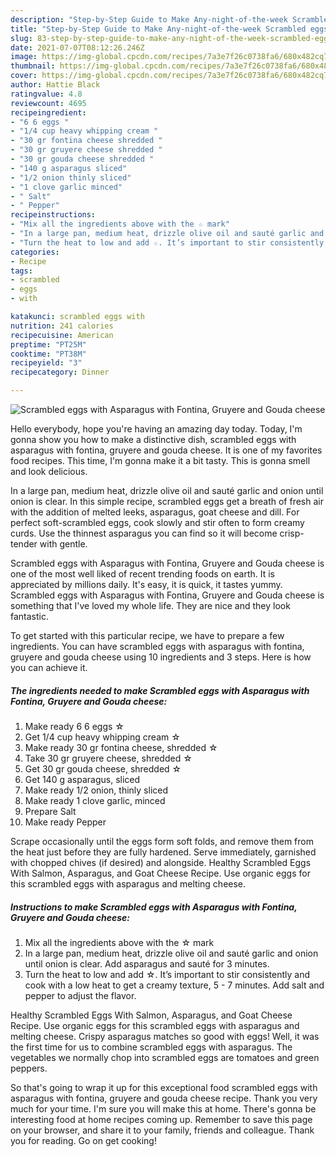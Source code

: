 ```yaml
---
description: "Step-by-Step Guide to Make Any-night-of-the-week Scrambled eggs with Asparagus with Fontina, Gruyere and Gouda cheese"
title: "Step-by-Step Guide to Make Any-night-of-the-week Scrambled eggs with Asparagus with Fontina, Gruyere and Gouda cheese"
slug: 83-step-by-step-guide-to-make-any-night-of-the-week-scrambled-eggs-with-asparagus-with-fontina-gruyere-and-gouda-cheese
date: 2021-07-07T08:12:26.246Z
image: https://img-global.cpcdn.com/recipes/7a3e7f26c0738fa6/680x482cq70/scrambled-eggs-with-asparagus-with-fontina-gruyere-and-gouda-cheese-recipe-main-photo.jpg
thumbnail: https://img-global.cpcdn.com/recipes/7a3e7f26c0738fa6/680x482cq70/scrambled-eggs-with-asparagus-with-fontina-gruyere-and-gouda-cheese-recipe-main-photo.jpg
cover: https://img-global.cpcdn.com/recipes/7a3e7f26c0738fa6/680x482cq70/scrambled-eggs-with-asparagus-with-fontina-gruyere-and-gouda-cheese-recipe-main-photo.jpg
author: Hattie Black
ratingvalue: 4.8
reviewcount: 4695
recipeingredient:
- "6 6 eggs "
- "1/4 cup heavy whipping cream "
- "30 gr fontina cheese shredded "
- "30 gr gruyere cheese shredded "
- "30 gr gouda cheese shredded "
- "140 g asparagus sliced"
- "1/2 onion thinly sliced"
- "1 clove garlic minced"
- " Salt"
- " Pepper"
recipeinstructions:
- "Mix all the ingredients above with the ☆ mark"
- "In a large pan, medium heat, drizzle olive oil and sauté garlic and onion until onion is clear. Add asparagus and sauté for 3 minutes."
- "Turn the heat to low and add ☆. It’s important to stir consistently and cook with a low heat to get a creamy texture, 5 - 7 minutes. Add salt and pepper to adjust the flavor."
categories:
- Recipe
tags:
- scrambled
- eggs
- with

katakunci: scrambled eggs with 
nutrition: 241 calories
recipecuisine: American
preptime: "PT25M"
cooktime: "PT38M"
recipeyield: "3"
recipecategory: Dinner

---
```



![Scrambled eggs with Asparagus with Fontina, Gruyere and Gouda cheese](https://img-global.cpcdn.com/recipes/7a3e7f26c0738fa6/680x482cq70/scrambled-eggs-with-asparagus-with-fontina-gruyere-and-gouda-cheese-recipe-main-photo.jpg)

Hello everybody, hope you're having an amazing day today. Today, I'm gonna show you how to make a distinctive dish, scrambled eggs with asparagus with fontina, gruyere and gouda cheese. It is one of my favorites food recipes. This time, I'm gonna make it a bit tasty. This is gonna smell and look delicious.

In a large pan, medium heat, drizzle olive oil and sauté garlic and onion until onion is clear. In this simple recipe, scrambled eggs get a breath of fresh air with the addition of melted leeks, asparagus, goat cheese and dill. For perfect soft-scrambled eggs, cook slowly and stir often to form creamy curds. Use the thinnest asparagus you can find so it will become crisp-tender with gentle.

Scrambled eggs with Asparagus with Fontina, Gruyere and Gouda cheese is one of the most well liked of recent trending foods on earth. It is appreciated by millions daily. It's easy, it is quick, it tastes yummy. Scrambled eggs with Asparagus with Fontina, Gruyere and Gouda cheese is something that I've loved my whole life. They are nice and they look fantastic.


To get started with this particular recipe, we have to prepare a few ingredients. You can have scrambled eggs with asparagus with fontina, gruyere and gouda cheese using 10 ingredients and 3 steps. Here is how you can achieve it.

<!--inarticleads1-->

##### The ingredients needed to make Scrambled eggs with Asparagus with Fontina, Gruyere and Gouda cheese:

1. Make ready 6 6 eggs ☆
1. Get 1/4 cup heavy whipping cream ☆
1. Make ready 30 gr fontina cheese, shredded ☆
1. Take 30 gr gruyere cheese, shredded ☆
1. Get 30 gr gouda cheese, shredded ☆
1. Get 140 g asparagus, sliced
1. Make ready 1/2 onion, thinly sliced
1. Make ready 1 clove garlic, minced
1. Prepare  Salt
1. Make ready  Pepper


Scrape occasionally until the eggs form soft folds, and remove them from the heat just before they are fully hardened. Serve immediately, garnished with chopped chives (if desired) and alongside. Healthy Scrambled Eggs With Salmon, Asparagus, and Goat Cheese Recipe. Use organic eggs for this scrambled eggs with asparagus and melting cheese. 

<!--inarticleads2-->

##### Instructions to make Scrambled eggs with Asparagus with Fontina, Gruyere and Gouda cheese:

1. Mix all the ingredients above with the ☆ mark
1. In a large pan, medium heat, drizzle olive oil and sauté garlic and onion until onion is clear. Add asparagus and sauté for 3 minutes.
1. Turn the heat to low and add ☆. It’s important to stir consistently and cook with a low heat to get a creamy texture, 5 - 7 minutes. Add salt and pepper to adjust the flavor.


Healthy Scrambled Eggs With Salmon, Asparagus, and Goat Cheese Recipe. Use organic eggs for this scrambled eggs with asparagus and melting cheese. Crispy asparagus matches so good with eggs! Well, it was the first time for us to combine scrambled eggs with asparagus. The vegetables we normally chop into scrambled eggs are tomatoes and green peppers. 

So that's going to wrap it up for this exceptional food scrambled eggs with asparagus with fontina, gruyere and gouda cheese recipe. Thank you very much for your time. I'm sure you will make this at home. There's gonna be interesting food at home recipes coming up. Remember to save this page on your browser, and share it to your family, friends and colleague. Thank you for reading. Go on get cooking!
